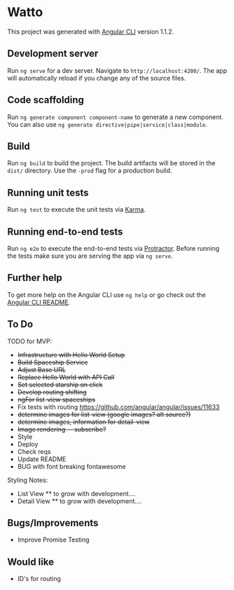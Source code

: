 # Watto

This project was generated with [Angular CLI](https://github.com/angular/angular-cli) version 1.1.2.

## Development server

Run `ng serve` for a dev server. Navigate to `http://localhost:4200/`. The app will automatically reload if you change any of the source files.

## Code scaffolding

Run `ng generate component component-name` to generate a new component. You can also use `ng generate directive|pipe|service|class|module`.

## Build

Run `ng build` to build the project. The build artifacts will be stored in the `dist/` directory. Use the `-prod` flag for a production build.

## Running unit tests

Run `ng test` to execute the unit tests via [Karma](https://karma-runner.github.io).

## Running end-to-end tests

Run `ng e2e` to execute the end-to-end tests via [Protractor](http://www.protractortest.org/).
Before running the tests make sure you are serving the app via `ng serve`.

## Further help

To get more help on the Angular CLI use `ng help` or go check out the [Angular CLI README](https://github.com/angular/angular-cli/blob/master/README.md).


## To Do
TODO for MVP: 
* ~~Infrastructure with Hello World Setup~~
* ~~Build Spaceship Service~~
* ~~Adjust Base URL~~
* ~~Replace Hello World with API Call~~
* ~~Set selected starship on click~~
* ~~Develop routing shifting~~
* ~~ngFor list-view spaceships~~
* Fix tests with routing https://github.com/angular/angular/issues/11633
* ~~determine images for list-view (google images? alt source?)~~
* ~~determine images, information for detail-view~~
* ~~Image rendering -- subscribe?~~
* Style
* Deploy
* Check reqs
* Update README
* BUG with font breaking fontawesome

Styling Notes: 
* List View
** to grow with development....
* Detail View
** to grow with development....

## Bugs/Improvements
* Improve Promise Testing

## Would like
* ID's for routing


